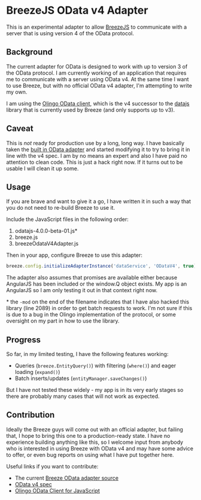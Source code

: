 # BreezeJS OData v4 Adapter

This is an experimental adapter to allow [BreezeJS](http://www.getbreezenow.com/) to communicate with a server that is using version 4 of the OData protocol.

## Background

The current adapter for OData is designed to work with up to version 3 of the OData protocol. I am currently working of an application that requires me to communicate with a server using OData v4.
At the same time I want to use Breeze, but with no official OData v4 adapter, I'm attempting to write my own.

I am using the [Olingo OData client](http://olingo.apache.org/doc/javascript/index.html), which is the v4 successor to the [datajs](http://datajs.codeplex.com/) library that is currently used
by Breeze (and only supports up to v3).

## Caveat

This is *not* ready for production use by a long, long way. I have basically taken the [built in OData adapter](https://github.com/Breeze/breeze.js/blob/master/src/b00_breeze.dataService.odata.js)
and started modifying it to try to bring it in line with the v4 spec. I am by no means an expert and also I have paid no attention to clean code. This is just a hack right now. If it turns
out to be usable I will clean it up some.

## Usage

If you are brave and want to give it a go, I have written it in such a way that you do not need to re-build Breeze to use it.

Include the JavaScript files in the following order:

1. odatajs-4.0.0-beta-01.js*
2. breeze.js
3. breezeOdataV4Adapter.js

Then in your app, configure Breeze to use this adapter:

```JavaScript
breeze.config.initializeAdapterInstance('dataService', 'ODataV4', true);
```

The adapter also assumes that promises are available either because AngularJS has been included or the window.Q object exists. My app is an AngularJS so I am only testing it out
in that context right now.

\* the `-mod` on the end of the filename indicates that I have also hacked this library (line 2089) in order to get batch requests to work. I'm not sure if this is due to a bug in
the Olingo implementation of the protocol, or some oversight on my part in how to use the library.

## Progress

So far, in my limited testing, I have the following features working:

- Queries (`breeze.EntityQuery()`) with filtering (`where()`) and eager loading (`expand()`)
- Batch inserts/updates (`entityManager.saveChanges()`)

But I have not tested these widely - my app is in its very early stages so there are probably many cases that will not work as expected.

## Contribution

Ideally the Breeze guys will come out with an official adapter, but failing that, I hope to bring this one to a production-ready state. I have no
experience building anything like this, so I welcome input from anybody who is interested in using Breeze with OData v4 and may have some advice to offer, or even bug reports
on using what I have put together here.

Useful links if you want to contribute:

- The current [Breeze OData adapter source](https://github.com/Breeze/breeze.js/blob/master/src/b00_breeze.dataService.odata.js)
- [OData v4 spec](http://www.odata.org/documentation/odata-version-4-0/)
- [Olingo OData Client for JavaScript](http://olingo.apache.org/doc/javascript/index.html)
